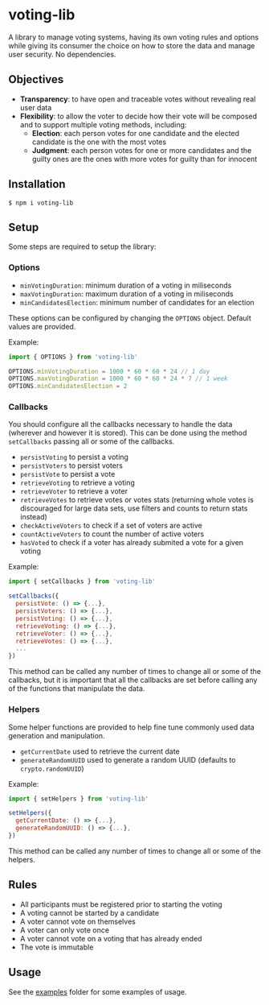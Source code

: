 # voting-lib

A library to manage voting systems, having its own voting rules and options while giving its consumer the choice on how to store the data and manage user security. No dependencies.

## Objectives

- **Transparency**: to have open and traceable votes without revealing real user data
- **Flexibility**: to allow the voter to decide how their vote will be composed and to support multiple voting methods, including:
  - **Election**: each person votes for one candidate and the elected candidate is the one with the most votes
  - **Judgment**: each person votes for one or more candidates and the guilty ones are the ones with more votes for guilty than for innocent

## Installation

    $ npm i voting-lib

## Setup

Some steps are required to setup the library:

### Options

- `minVotingDuration`: minimum duration of a voting in miliseconds
- `maxVotingDuration`: maximum duration of a voting in miliseconds
- `minCandidatesElection`: minimum number of candidates for an election

These options can be configured by changing the `OPTIONS` object. Default values are provided.

Example:

```javascript
import { OPTIONS } from 'voting-lib'

OPTIONS.minVotingDuration = 1000 * 60 * 60 * 24 // 1 day
OPTIONS.maxVotingDuration = 1000 * 60 * 60 * 24 * 7 // 1 week
OPTIONS.minCandidatesElection = 2
```

### Callbacks

You should configure all the callbacks necessary to handle the data (wherever and however it is stored). This can be done using the method `setCallbacks` passing all or some of the callbacks.

- `persistVoting` to persist a voting
- `persistVoters` to persist voters
- `persistVote` to persist a vote
- `retrieveVoting` to retrieve a voting
- `retrieveVoter` to retrieve a voter
- `retrieveVotes` to retrieve votes or votes stats (returning whole votes is discouraged for large data sets, use filters and counts to return stats instead)
- `checkActiveVoters` to check if a set of voters are active
- `countActiveVoters` to count the number of active voters
- `hasVoted` to check if a voter has already submited a vote for a given voting

Example:

```javascript
import { setCallbacks } from 'voting-lib'

setCallbacks({
  persistVote: () => {...},
  persistVoters: () => {...},
  persistVoting: () => {...},
  retrieveVoting: () => {...},
  retrieveVoter: () => {...},
  retrieveVotes: () => {...},
  ...
})
```

This method can be called any number of times to change all or some of the callbacks, but it is important that all the callbacks are set before calling any of the functions that manipulate the data.

### Helpers

Some helper functions are provided to help fine tune commonly used data generation and manipulation.

- `getCurrentDate` used to retrieve the current date
- `generateRandomUUID` used to generate a random UUID (defaults to `crypto.randomUUID`)

Example:

```javascript
import { setHelpers } from 'voting-lib'

setHelpers({
  getCurrentDate: () => {...},
  generateRandomUUID: () => {...},
})
```

This method can be called any number of times to change all or some of the helpers.

## Rules

- All participants must be registered prior to starting the voting
- A voting cannot be started by a candidate
- A voter cannot vote on themselves
- A voter can only vote once
- A voter cannot vote on a voting that has already ended
- The vote is immutable

## Usage

See the [examples](examples/) folder for some examples of usage.
